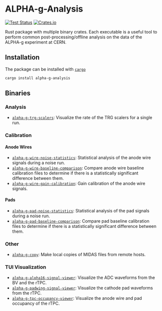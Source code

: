 # ALPHA-g-Analysis

[![Test Status](https://github.com/DJDuque/alpha-g/actions/workflows/rust.yml/badge.svg)](https://github.com/DJDuque/alpha-g/actions/workflows/rust.yml)
[![Crates.io](https://img.shields.io/crates/v/alpha-g-analysis?labelColor=383f47)](https://crates.io/crates/alpha-g-analysis)

Rust package with multiple binary crates. Each executable is a useful tool to 
perform common post-processing/offline analysis on the data of the ALPHA-g 
experiment at CERN.

## Installation

The package can be installed with
[`cargo`](https://doc.rust-lang.org/cargo/getting-started/installation.html)

```bash
cargo install alpha-g-analysis
```

## Binaries

### Analysis

- [`alpha-g-trg-scalers`](src/bin/alpha-g-trg-scalers/README.md):
Visualize the rate of the TRG scalers for a single run.

### Calibration

#### Anode Wires

- [`alpha-g-wire-noise-statistics`](src/bin/alpha-g-wire-noise-statistics/README.md):
Statistical analysis of the anode wire signals during a noise run.
- [`alpha-g-wire-baseline-comparison`](src/bin/alpha-g-wire-baseline-comparison/README.md):
Compare anode wire baseline calibration files to determine if there is a
statistically significant difference between them.
- [`alpha-g-wire-gain-calibration`](src/bin/alpha-g-wire-gain-calibration/README.md):
Gain calibration of the anode wire signals.

#### Pads
- [`alpha-g-pad-noise-statistics`](src/bin/alpha-g-pad-noise-statistics/README.md):
Statistical analysis of the pad signals during a noise run.
- [`alpha-g-pad-baseline-comparison`](src/bin/alpha-g-pad-baseline-comparison/README.md):
Compare pad baseline calibration files to determine if there is a statistically
significant difference between them.

### Other

- [`alpha-g-copy`](src/bin/alpha-g-copy/README.md): Make local copies of MIDAS 
files from remote hosts.

### TUI Visualization

- [`alpha-g-alpha16-signal-viewer`](src/bin/alpha-g-alpha16-signal-viewer/README.md): 
Visualize the ADC waveforms from the BV and the rTPC.
- [`alpha-g-padwing-signal-viewer`](src/bin/alpha-g-padwing-signal-viewer/README.md):
Visualize the cathode pad waveforms from the rTPC.
- [`alpha-g-tpc-occupancy-viewer`](src/bin/alpha-g-tpc-occupancy-viewer/README.md):
Visualize the anode wire and pad occupancy of the rTPC.
